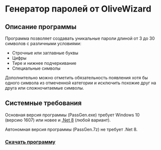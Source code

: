# Генератор паролей от OliveWizard

## Описание программы
Программа позволяет создавать уникальные пароли длиной от 3 до 30 символов с различными условиями:
+ Строчные или заглавные буквы
+ Цифры
+ Тире и нижнее подчеркивание
+ Специальные символы

Дополнительно можно отметить обязательность появления хотя бы одного символа из отмеченной категории и исключить похожие друг на друга или сложночитаемые символы.

## Системные требования
Основная версия программы (PassGen.exe) требует Windows 10 (версию 1607) или новее и [.Net 8](https://dotnet.microsoft.com/en-us/download) (любой вариант).

Автономная версия программы (PassGen.7z) не требует .Net 8.

### [Скачать программу](https://github.com/OneCodeUnit/PassGen/releases/latest)
